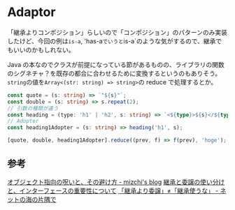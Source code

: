 # Adaptor

「継承よりコンポジション」らしいので「コンポジション」のパターンのみ実装したけど、今回の例は`is-a`, 'has-a`でいうと`is-a`のような気がするので、継承でもいいのかもしれない。

Java の本なのでクラスが前提になっている節があるものの、ライブラリの関数のシグネチャ？を既存の都合に合わせるために変換するというのもありそう。`string`の値を`Array<(str: string) => string>`の reduce で処理するとか。

```typescript
const quote = (s: string) => `"${s}"`;
const double = (s: string) => s.repeat(2);
// 引数の種類が違う
const heading = (type: 'h1' | 'h2', s: string) => `<${type}>${s}</${type}`;
// Adopter
const heading1Adopter = (s: string) => heading('h1', s);

[quote, double, heading1Adopter].reduce((prev, f) => f(prev), 'hoge');
```

## 参考

[オブジェクト指向の呪いと、その避け方 - mizchi's blog](https://mizchi.hatenablog.com/entry/2018/07/31/124354)
[継承と委譲の使い分けと、インターフェースの重要性について](https://ikenox.info/blog/inheritance-and-delegation-and-interface/)
[「継承より委譲」≠「継承使うな」 - ネットの海の片隅で](https://osa.hatenablog.com/entry/2014/08/28/204853)
